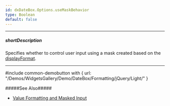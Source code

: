 ```yaml
---
id: dxDateBox.Options.useMaskBehavior
type: Boolean
default: false
---
```

---
##### shortDescription
Specifies whether to control user input using a mask created based on the [displayFormat](/Documentation/ApiReference/UI_Widgets/dxDateBox/Configuration/#displayFormat).

---
#include common-demobutton with {
    url: "/Demos/WidgetsGallery/Demo/DateBox/Formatting/jQuery/Light/"
}

#####See Also#####
- [Value Formatting and Masked Input](/Documentation/Guide/Widgets/DateBox/Value_Formatting_and_Masked_Input/)
